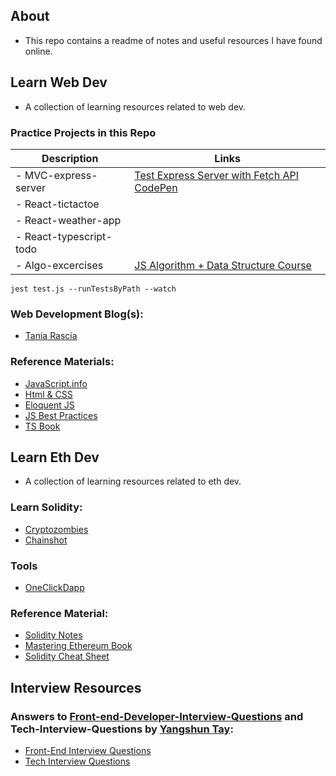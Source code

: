 ## About

- This repo contains a readme of notes and useful resources I have found online.

## Learn Web Dev

- A collection of learning resources related to web dev.

### Practice Projects in this Repo

| Description             | Links                                                                                                                         |
| ----------------------- | ----------------------------------------------------------------------------------------------------------------------------- |
| - MVC-express-server    | [Test Express Server with Fetch API CodePen](https://codepen.io/webdevbernard/pen/mdqJmzX)                                    |
| - React-tictactoe       |
| - React-weather-app     |
| - React-typescript-todo |
| - Algo-excercises       | [JS Algorithm + Data Structure Course](https://www.udemy.com/course/coding-interview-bootcamp-algorithms-and-data-structure/) |

```
jest test.js --runTestsByPath --watch
```

### Web Development Blog(s):

- [Tania Rascia](https://www.taniarascia.com/blog/)

### Reference Materials:

- [JavaScript.info](https://javascript.info/)
- [Html & CSS](https://wtf.tw/ref/duckett.pdf)
- [Eloquent JS](https://eloquentjavascript.net/Eloquent_JavaScript.pdf)
- [JS Best Practices](https://github.com/airbnb/javascript)
- [TS Book](https://basarat.gitbook.io/typescript/)

## Learn Eth Dev

- A collection of learning resources related to eth dev.

### Learn Solidity:

- [Cryptozombies](https://cryptozombies.io/)
- [Chainshot](https://www.chainshot.com/learn/solidity)

### Tools

- [OneClickDapp](https://oneclickdapp.com/)

### Reference Material:

- [Solidity Notes](https://0xpranay.github.io/solidity-notes/)<br />
- [Mastering Ethereum Book](https://cypherpunks-core.github.io/ethereumbook/01what-is.html)<br />
- [Solidity Cheat Sheet](https://github.com/manojpramesh/solidity-cheatsheet)

## Interview Resources

### Answers to [Front-end-Developer-Interview-Questions](https://github.com/h5bp/Front-end-Developer-Interview-Questions) and Tech-Interview-Questions by [Yangshun Tay](https://github.com/yangshun):

- [Front-End Interview Questions](https://frontendinterviewhandbook.com/)
- [Tech Interview Questions](https://techinterviewhandbook.org/)
